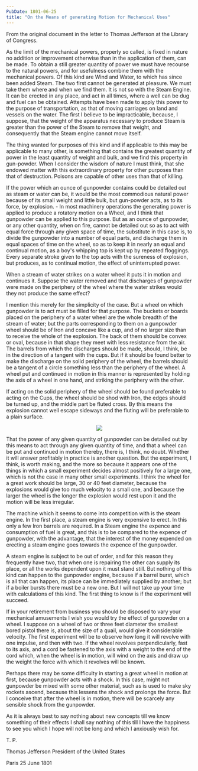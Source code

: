 ```yaml
---
PubDate: 1801-06-25
title: "On the Means of generating Motion for Mechanical Uses"
---
```


From the original document in the letter to Thomas Jefferson at the Library of Congress.

As the limit of the mechanical powers, properly so called, is fixed in
nature no addition or improvement otherwise than in the application of
them, can be made. To obtain a still greater quantity of power we must
have recourse to the natural powers, and for usefulness combine them with
the mechanical powers. Of this kind are Wind and Water, to which has since
been added Steam. The two first cannot be generated at pleasure. We must
take them where and when we find them. It is not so with the Steam Engine.
It can be erected in any place, and act in all times, where a well can be
dug and fuel can be obtained. Attempts have been made to apply this power
to the purpose of transportation, as that of moving carriages on land and
vessels on the water. The first I believe to be impracticable, because, I
suppose, that the weight of the apparatus necessary to produce Steam is
greater than the power of the Steam to remove that weight, and
consequently that the Steam engine cannot move itself.

The thing wanted for purposes of this kind and if applicable to this may
be applicable to many other, is something that contains the greatest
quantity of power in the least quantity of weight and bulk, and we find
this property in gun-powder. When I consider the wisdom of nature I must
think, that she endowed matter with this extraordinary property for other
purposes than that of destruction. Poisons are capable of other uses than
that of killing.

If the power which an ounce of gunpowder contains could be detailed out as
steam or water can be, it would be the most commodious natural power
because of its small weight and little bulk, but gun-powder acts, as to its
force, by explosion. - In most machinery operations the generating power is
applied to produce a rotatory motion on a Wheel, and I think that gunpowder
can be applied to this purpose. But as an ounce of gunpowder, or any other
quantity, when on fire, cannot be detailed out so as to act with equal
force through any given space of time, the substitute in this case is, to
divide the gunpowder into a number of equal parts, and discharge them in
equal spaces of time on the wheel, so as to keep it in nearly an equal and
continual motion, as a boy's whipping top is kept up by repeated
floggings. Every separate stroke given to the top acts with the sureness
of explosion, but produces, as to continual motion, the effect of
uninterrupted power.

When a stream of water strikes on a water wheel it puts it in motion and
continues it. Suppose the water removed and that discharges of gunpowder
were made on the periphery of the wheel where the water strikes would they
not produce the same effect?

I mention this merely for the simplicity of
the case. But a wheel on which gunpowder is to act must be filled for that
purpose. The buckets or boards placed on the periphery of a water wheel
are the whole breadth of the stream of water; but the parts corresponding
to them on a gunpowder wheel should be of Iron and concave like a cup, and
of no larger size than to receive the whole of the explosion. The back of
them should be convex or oval, because in that shape they meet with less
resistance from the air. The barrels from which the discharges should be
made, should, I think, be in the direction of a tangent with the cups. But
if it should be found better to make the discharge on the solid periphery
of the wheel, the barrels should be a tangent of a circle something less
than the periphery of the wheel. A wheel put and continued in motion in
this manner is represented by holding the axis of a wheel in one hand, and
striking the periphery with the other.

If acting on the solid periphery of the wheel should be found preferable
to acting on the Cups, the wheel should be shod with Iron, the edges
should be turned up, and the middle part be fluted cross. By this means
the explosion cannot well escape sideways and the fluting will be
preferable to a plain surface.

<center><img src="/images/on-the-means-of-generating-motion-for-mechanical-uses-diagram.png"></center>


That the power of any given quantity of gunpowder can be detailed out by
this means to act through any given quantity of time, and that a wheel can
be put and continued in motion thereby, there is, I think, no doubt.
Whether it will answer profitably in practice is another question. But the
experiment, I think, is worth making, and the more so because it appears
one of the things in which a small experiment decides almost positively
for a large one, which is not the case in many other small experiments. I
think the wheel for a great work should be large, 30 or 40 feet diameter,
because the explosions would give too much velocity to a small one, and
because the larger the wheel is the longer the explosion would rest upon
it and the motion will be less irregular.

The machine which it seems to come into competition with is the steam
engine. In the first place, a steam engine is very expensive to erect. In
this only a few Iron barrels are required. In a Steam engine the expence
and consumption of fuel is great, and this is to be compared to the
expence of gunpowder, with the advantage, that the interest of the money
expended on erecting a steam engine goes towards the expence of the
gunpowder.

A steam engine is subject to be out of order, and for this
reason they frequently have two, that when one is repairing the other can
supply its place, or all the works dependent upon it must stand still. But
nothing of this kind can happen to the gunpowder engine, because if a
barrel burst, which is all that can happen, its place can be immediately
supplied by another; but if a boiler bursts there must be a new one. But
I will not take up your time with calculations of this kind. The first
thing to know is if the experiment will succeed.

If in your retirement from business you should be disposed to vary your
mechanical amusements I wish you would try the effect of gunpowder on a
wheel. I suppose on a wheel of two or three feet diameter the smallest
bored pistol there is, about the size of a quail, would give it
considerable velocity. The first experiment will be to observe how long it
will revolve with one impulse, and then with two. If the wheel revolves
perpendicularly, fast to its axis, and a cord be fastened to the axis with
a weight to the end of the cord which, when the wheel is in motion, will
wind on the axis and draw up the weight the force with which it revolves
will be known.

Perhaps there may be some difficulty in starting a great wheel in motion
at first, because gunpowder acts with a shock. In this case, might not
gunpowder be mixed with some other material, such as is used to make sky
rockets ascend, because this lessens the shock and prolongs the force.
But I conceive that after the wheel is in motion, there will be scarcely
any sensible shock from the gunpowder.

As it is always best to say nothing about new concepts till we know
something of their effects I shall say nothing of this till I have the
happiness to see you which I hope will not be long and which I anxiously
wish for.

T. P.

Thomas Jefferson President of the United States

Paris 25 June 1801
